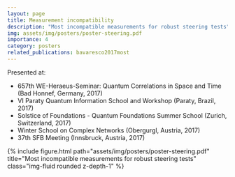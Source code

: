 ```yaml
---
layout: page
title: Measurement incompatibility
description: "Most incompatible measurements for robust steering tests"
img: assets/img/posters/poster-steering.pdf
importance: 4
category: posters
related_publications: bavaresco2017most
---
```


Presented at: 

- 657th WE-Heraeus-Seminar: Quantum Correlations in Space and Time (Bad Honnef, Germany, 2017)
- VI Paraty Quantum Information School and Workshop (Paraty, Brazil, 2017)
- Solstice of Foundations - Quantum Foundations Summer School (Zurich, Switzerland, 2017)
- Winter School on Complex Networks (Obergurgl, Austria, 2017) 
- 37th SFB Meeting (Innsbruck, Austria, 2017) 

<div class="row">
    <div class="col-sm mt-3 mt-md-0">
        {% include figure.html path="assets/img/posters/poster-steering.pdf" title="Most incompatible measurements for robust steering tests" class="img-fluid rounded z-depth-1" %}
    </div>

